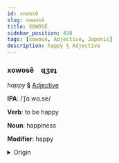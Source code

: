 ```yaml
---
id: xowosê
slug: xowosê
title: XOWOSÊ
sidebar_position: 438
tags: [xowosê, Adjective, Japonic]
description: happy § Adjective
---
```


### xowosê&emsp;<span kind="abugida">ɋʒɐʇ</span>

*happy* **§** [Adjective](../../tags/Adjective)

**IPA**: /ˈʃɑ.wɑ.se/

**Verb**: to be happy

**Noun**: happiness

**Modifier**: happy

<details>
    <summary>Origin</summary>
    Japanese 幸せ shiawase [ɕia̠ɰᵝa̠se̞]<br/>
    <em>Japonic Language Family</em>
</details>